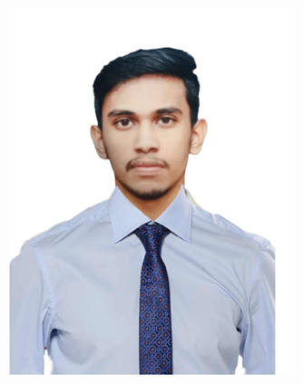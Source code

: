 ![image alt](https://github.com/24bsds152sunilvishvaa-star/profileimg/blob/54fc72e02674837ef1c19d99d152bb283e48524e/WhatsApp%20Image%202024-03-26%20at%209.3.jpg)
